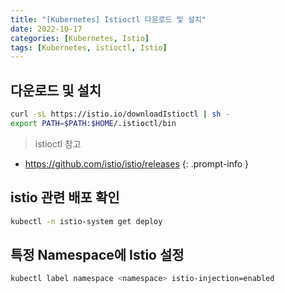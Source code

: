 ```yaml
---
title: "[Kubernetes] Istioctl 다운로드 및 설치"
date: 2022-10-17
categories: [Kubernetes, Istio]
tags: [Kubernetes, istioctl, Istio]
---
```


## 다운로드 및 설치

```bash
curl -sL https://istio.io/downloadIstioctl | sh -
export PATH=$PATH:$HOME/.istioctl/bin
```

> istioctl 참고
- <https://github.com/istio/istio/releases>
{: .prompt-info }

## istio 관련 배포 확인

```bash
kubectl -n istio-system get deploy
```

## 특정 Namespace에 Istio 설정

```bash
kubectl label namespace <namespace> istio-injection=enabled
```